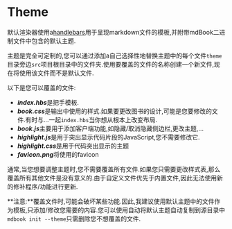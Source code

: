 # Theme

默认渲染器使用a[handlebars](http://handlebarsjs.com/)用于呈现markdown文件的模板,并附带mdBook二进制文件中包含的默认主题.

主题是完全可定制的,您可以通过添加a自己选择性地替换主题中的每个文件`theme`目录旁边`src`项目根目录中的文件夹.使用要覆盖的文件的名称创建一个新文件,现在将使用该文件而不是默认文件.

以下是您可以覆盖的文件:

-   ***index.hbs***是把手模板.
-   ***book.css***是输出中使用的样式.如果要更改图书的设计,可能是您要修改的文件.有时与...一起`index.hbs`当你想从根本上改变布局.
-   ***book.js***主要用于添加客户端功能,如隐藏/取消隐藏侧边栏,更改主题,...
-   ***highlight.js***是用于突出显示代码片段的JavaScript,您不需要修改它.
-   ***highlight.css***是用于代码突出显示的主题
-   ***favicon.png***将使用的favicon

通常,当您想要调整主题时,您不需要覆盖所有文件.如果您只需要更改样式表,那么覆盖所有其他文件是没有意义的.由于自定义文件优先于内置文件,因此无法使用新的修补程序/功能进行更新.

**注意:**覆盖文件时,可能会破坏某些功能.因此,我建议使用默认主题中的文件作为模板,只添加/修改您需要的内容.您可以使用自动将默认主题自动复制到源目录中`mdbook init --theme`只需删除您不想覆盖的文件.
